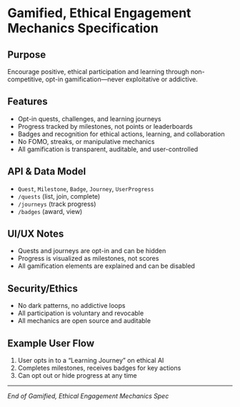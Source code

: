 # Gamified, Ethical Engagement Mechanics Specification

## Purpose
Encourage positive, ethical participation and learning through non-competitive, opt-in gamification—never exploitative or addictive.

## Features
* Opt-in quests, challenges, and learning journeys
* Progress tracked by milestones, not points or leaderboards
* Badges and recognition for ethical actions, learning, and collaboration
* No FOMO, streaks, or manipulative mechanics
* All gamification is transparent, auditable, and user-controlled

## API & Data Model
* `Quest`, `Milestone`, `Badge`, `Journey`, `UserProgress`
* `/quests` (list, join, complete)
* `/journeys` (track progress)
* `/badges` (award, view)

## UI/UX Notes
* Quests and journeys are opt-in and can be hidden
* Progress is visualized as milestones, not scores
* All gamification elements are explained and can be disabled

## Security/Ethics
* No dark patterns, no addictive loops
* All participation is voluntary and revocable
* All mechanics are open source and auditable

## Example User Flow
1. User opts in to a “Learning Journey” on ethical AI
2. Completes milestones, receives badges for key actions
3. Can opt out or hide progress at any time

---
*End of Gamified, Ethical Engagement Mechanics Spec*